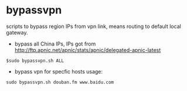 # bypassvpn
scripts to bypass region IPs from vpn link, means routing to default local gateway.

- bypass all China IPs, IPs got from http://ftp.apnic.net/apnic/stats/apnic/delegated-apnic-latest
 ```
 $sudo bypassvpn.sh ALL
 ```

- bypass vpn for specfic hosts
 usage:
 ```
 sudo bypassvpn.sh douban.fm www.baidu.com
 ```
